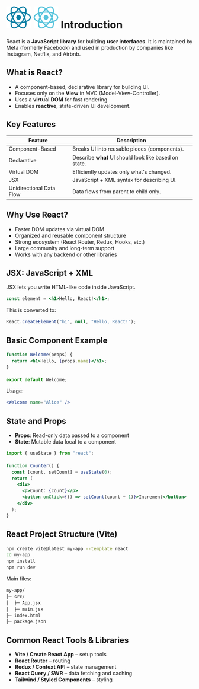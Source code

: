 # ![ ](../assets/react_light.svg#only-light) ![ ](../assets/react_dark.svg#only-dark) Introduction

React is a **JavaScript library** for building **user interfaces**. It is maintained by Meta (formerly Facebook) and used in production by companies like Instagram, Netflix, and Airbnb.

## What is React?

- A component-based, declarative library for building UI.
- Focuses only on the **View** in MVC (Model-View-Controller).
- Uses a **virtual DOM** for fast rendering.
- Enables **reactive**, state-driven UI development.

## Key Features

| Feature           | Description |
|------------------|-------------|
| Component-Based  | Breaks UI into reusable pieces (components). |
| Declarative      | Describe **what** UI should look like based on state. |
| Virtual DOM      | Efficiently updates only what's changed. |
| JSX              | JavaScript + XML syntax for describing UI. |
| Unidirectional Data Flow | Data flows from parent to child only. |

## Why Use React?

- Faster DOM updates via virtual DOM
- Organized and reusable component structure
- Strong ecosystem (React Router, Redux, Hooks, etc.)
- Large community and long-term support
- Works with any backend or other libraries

## JSX: JavaScript + XML

JSX lets you write HTML-like code inside JavaScript.

```jsx
const element = <h1>Hello, React!</h1>;
```

This is converted to:

```js
React.createElement("h1", null, "Hello, React!");
```

## Basic Component Example

```jsx
function Welcome(props) {
  return <h1>Hello, {props.name}</h1>;
}

export default Welcome;
```

Usage:

```jsx
<Welcome name="Alice" />
```

## State and Props

- **Props**: Read-only data passed to a component
- **State**: Mutable data local to a component

```jsx
import { useState } from "react";

function Counter() {
  const [count, setCount] = useState(0);
  return (
    <div>
      <p>Count: {count}</p>
      <button onClick={() => setCount(count + 1)}>Increment</button>
    </div>
  );
}
```

## React Project Structure (Vite)

```bash
npm create vite@latest my-app --template react
cd my-app
npm install
npm run dev
```

Main files:

```bash
my-app/
├─ src/
│  ├─ App.jsx
│  ├─ main.jsx
├─ index.html
├─ package.json
```

## Common React Tools & Libraries

- **Vite / Create React App** – setup tools
- **React Router** – routing
- **Redux / Context API** – state management
- **React Query / SWR** – data fetching and caching
- **Tailwind / Styled Components** – styling
